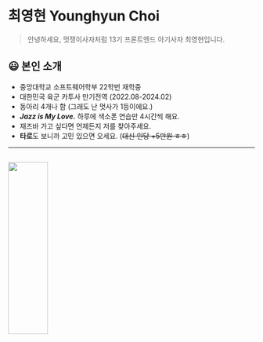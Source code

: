 # 최영현 Younghyun Choi
> 안녕하세요, 멋쟁이사자처럼 13기 프론트엔드 아기사자 최영현입니다.
## 😃 본인 소개
- 중앙대학교 소프트웨어학부 22학번 재학중
- 대한민국 육군 카투사 만기전역 (2022.08-2024.02)
- 동아리 4개나 함 (그래도 난 멋사가 1등이에요.)
- **_Jazz is My Love._** 하루에 색소폰 연습만 4시간씩 해요.
- 재즈바 가고 싶다면 언제든지 저를 찾아주세요.
- **타로**도 보니까 고민 있으면 오세요. (~~대신 인당 +5만원 ㅎㅎ~~)

---
<img src="IMG_8629.JPG" width="40%" height="30%"></img>
---
